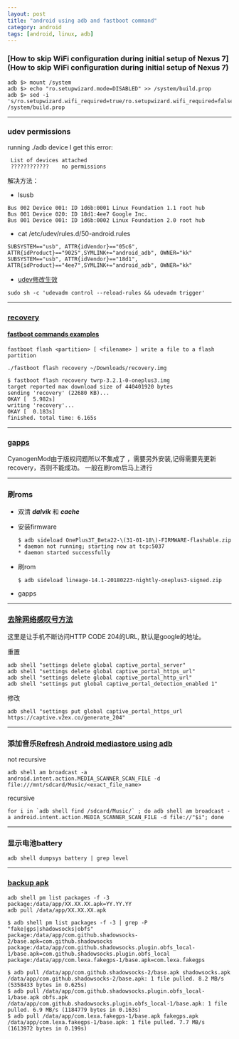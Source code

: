 ```yaml
---
layout: post
title: "android using adb and fastboot command"
category: android
tags: [android, linux, adb]
---
```



###  [How to skip WiFi configuration during initial setup of Nexus 7](How to skip WiFi configuration during initial setup of Nexus 7)

```
adb $> mount /system 
adb $> echo "ro.setupwizard.mode=DISABLED" >> /system/build.prop
adb $> sed -i 's/ro.setupwizard.wifi_required=true/ro.setupwizard.wifi_required=false/g' /system/build.prop
```

---

### udev permissions


running ./adb device
I get this error:


```
 List of devices attached 
 ????????????    no permissions
```

解决方法：

+ lsusb
```
Bus 002 Device 001: ID 1d6b:0001 Linux Foundation 1.1 root hub
Bus 001 Device 020: ID 18d1:4ee7 Google Inc. 
Bus 001 Device 001: ID 1d6b:0002 Linux Foundation 2.0 root hub
```

+ cat /etc/udev/rules.d/50-android.rules 

```
SUBSYSTEM=="usb", ATTR{idVendor}=="05c6", ATTR{idProduct}=="9025",SYMLINK+="android_adb", OWNER="kk"
SUBSYSTEM=="usb", ATTR{idVendor}=="18d1", ATTR{idProduct}=="4ee7",SYMLINK+="android_adb", OWNER="kk"
```

+ [udev修改生效](https://unix.stackexchange.com/questions/39370/how-to-reload-udev-rules-without-reboot)

```
sudo sh -c 'udevadm control --reload-rules && udevadm trigger'
```

---

### [recovery](http://www.tttabc.com/android/fastboot.html)

#### [fastboot commands examples](https://android.gadgethacks.com/how-to/complete-guide-flashing-factory-images-android-using-fastboot-0175277/)

```
fastboot flash <partition> [ <filename> ] write a file to a flash partition
```

```
./fastboot flash recovery ~/Downloads/recovery.img
```


```
$ fastboot flash recovery twrp-3.2.1-0-oneplus3.img 
target reported max download size of 440401920 bytes
sending 'recovery' (22680 KB)...
OKAY [  5.982s]
writing 'recovery'...
OKAY [  0.183s]
finished. total time: 6.165s
```


---

### [gapps](http://wiki.cyanogenmod.org/w/Google_Apps)

CyanogenMod由于版权问题所以不集成了 ，需要另外安装,记得需要先更新recovery，否则不能成功。 一般在刷rom后马上进行

---

### 刷roms


+ 双清 ***dalvik*** 和  ***cache***
+ 安装firmware


    ```
    $ adb sideload OnePlus3T_Beta22-\(31-01-18\)-FIRMWARE-flashable.zip 
    * daemon not running; starting now at tcp:5037
    * daemon started successfully
    ```

+ 刷rom

    ```
    $ adb sideload lineage-14.1-20180223-nightly-oneplus3-signed.zip
    ```

+ gapps

---

### [去除网络感叹号方法](https://mr21.cc/geek/remove-the-network-status-notification-in-android-5-6-7-711.html)

这里是让手机不断访问HTTP CODE 204的URL, 默认是google的地址。

重置

```
adb shell "settings delete global captive_portal_server"
adb shell "settings delete global captive_portal_https_url"
adb shell "settings delete global captive_portal_http_url"
adb shell "settings put global captive_portal_detection_enabled 1"
```

修改 

```
adb shell "settings put global captive_portal_https_url https://captive.v2ex.co/generate_204"
```

---

### 添加音乐[Refresh Android mediastore using adb](https://stackoverflow.com/questions/17928576/refresh-android-mediastore-using-adb)


not recursive

```
adb shell am broadcast -a android.intent.action.MEDIA_SCANNER_SCAN_FILE -d file:///mnt/sdcard/Music/<exact_file_name>
```

recursive

```
for i in `adb shell find /sdcard/Music/` ; do adb shell am broadcast -a android.intent.action.MEDIA_SCANNER_SCAN_FILE -d file://"$i"; done
```

---

### 显示电池battery

```
adb shell dumpsys battery | grep level
```

---

### [backup apk](https://stackoverflow.com/questions/4032960/how-do-i-get-an-apk-file-from-an-android-device)

```
adb shell pm list packages -f -3
package:/data/app/XX.XX.XX.apk=YY.YY.YY
adb pull /data/app/XX.XX.XX.apk
```


```
$ adb shell pm list packages -f -3 | grep -P "fake|gps|shadowsocks|obfs"
package:/data/app/com.github.shadowsocks-2/base.apk=com.github.shadowsocks
package:/data/app/com.github.shadowsocks.plugin.obfs_local-1/base.apk=com.github.shadowsocks.plugin.obfs_local
package:/data/app/com.lexa.fakegps-1/base.apk=com.lexa.fakegps

$ adb pull /data/app/com.github.shadowsocks-2/base.apk shadowsocks.apk
/data/app/com.github.shadowsocks-2/base.apk: 1 file pulled. 8.2 MB/s (5358433 bytes in 0.625s)
$ adb pull /data/app/com.github.shadowsocks.plugin.obfs_local-1/base.apk obfs.apk
/data/app/com.github.shadowsocks.plugin.obfs_local-1/base.apk: 1 file pulled. 6.9 MB/s (1184779 bytes in 0.163s)
$ adb pull /data/app/com.lexa.fakegps-1/base.apk fakegps.apk
/data/app/com.lexa.fakegps-1/base.apk: 1 file pulled. 7.7 MB/s (1613972 bytes in 0.199s)
```
